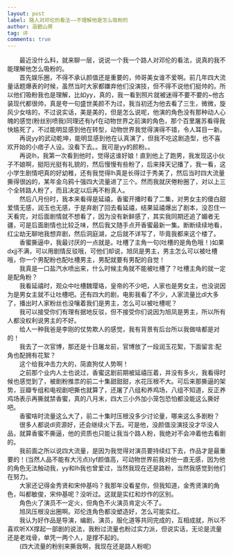 ```yaml
---
layout: post
label: 路人对邓伦的看法——不理解他是怎么吸粉的
author: 涵碧山房
tag: 评
comments: true
---
```


　　最近没什么料，就来聊一层，说说一个我一个路人对邓伦的看法，说真的我不能理解他怎么吸粉的。
<br>　　首先娱乐圈，不得不承认颜值还是重要的，帅哥美女谁不爱啊。前几年四大流量话题爆表的时候，虽然当时大家都嫌弃他们没演技，但不得不说他们挺帅的。所以他们吸粉我也是理解，比如yy，真的，我一看到照片就被迷得不要不要的~他古装现代都很帅，真是夸一句盛世美颜不为过，我当初还为他去看了三生，微微，旋风少女啥的，不过说实话，美是美的，但是怎么说呢，他演的角色没有那种动人心魄的感觉(粉丝别喷我)同理还有lyf在动物世界之前演的角色，那个百里屠苏看得我快尴死了，不过能明显感到他在转型，动物世界我觉得演得不错，令人耳目一新。
<br>　　再说yy的武动乾坤，能明显感到他在认真演了，但我不吃这剧造型，也不喜欢开始的小痞子人设。没看下去。。我可是yy的颜粉。。
<br>　　再说lh，我第一次看到他时，觉得这谁好娘！直到他上了跑男，我发现这小伙子不娘啊，挺阳光挺有礼貌的，然后慢慢有些粉了，后来择天记播了，我一看，这小学生剧情吧真的好幼稚，还有我觉得lh真是长得过于秀美了，然后当时四大流量撕得很凶的，某年金乌鸦十强四大流量进了三个。然而我就厌倦粉圈了，对以上三个全转路人粉了，而且决定以后再不粉真人。
<br>　　然后八月份时，我本来看得是延禧，香蜜开播时看了二集，对男女主的傻白甜爱情无感，润玉也无感，于是弃剧了回去看延禧，结果延禧爆出了剧本，没忍住一天看完，对后面剧情就不想看了，因为没有新鲜感了，其实我同期还追了媚者无疆，可是后面剧情也比较乏味，然后我又随手点开香蜜最新一集。断断续续地看，红尘劫无聊地我想弃剧，然后洞庭湖，之后就不详写了，毕竟我都来这个楼了。
<br>　　香蜜撕逼中，我最讨厌的一点就是。吐槽了主角一句(吐槽的是角色哦！)如果dxjj不满，可以用剧情反驳哦，可他们却说，旭凤是男主，男主怎么可以被吐槽哦，你一个男配粉也配吐槽男主，男配就要有男配的自觉！
<br>　　我真是一口盐汽水喷出来，什么时候主角就不能被吐槽了？吐槽主角的就一定是配角粉？
<br>　　我看延禧时，观众中吐槽魏璎珞，皇帝的不少吧，人家也是男女主，也没说因为是男女主就不让吐槽吧。还有四大的剧，电影我看了不少，人家流量比dl大多了，播出时人家粉丝也没嚷着我们是男主，怎么可以被吐槽呢？
<br>　　我可以接受你们有理有据地反驳，但不接受你们说因为旭凤是男主，所以所有人都没权利说男主的不好。
<br>　　给人一种我爸是李刚的仗势欺人的感觉，我有背景有后台所以我做啥都是对的！
<br>　　我去了一次官博，那还是十日屠龙前，官博放了一段润玉花絮，下面留言:配角也配拥有花絮？
<br>　　这个给我冲击力大的，简直狗仗人势啊！
<br>　　之前那个业内人士也说过，香蜜这剧前期被延禧压着，并没有多火，我看得时候也感觉到了，被剧粉推祟的前二十集甜甜甜，水花压根不大。可后来那撕逼的架势，豆瓣专组和电视剧吧撕也就算了，还屠了八组和养鸡场，八组不知道，反正养鸡场表示再撕就禁香蜜，真的八月末，四大三小外加小笼包恐怕都没能这么撕好吧。
<br>　　香蜜啥时流量这么大了，前二十集时压根没多少讨论量，哪来这么多剧粉？
<br>　　很多人都说dl资源好，还会继续火下去。可是他，没颜值没演技没才华没人品，就算香蜜不撕逼，他的资质也只能让我当个路人粉，我绝对不会冲着他去看剧的。
<br>　　我前面之所以说四大流量，是因为我觉得对演员要持续红下去，作品才是最重要的！(当然人品不能有大污点)lyf颜值高，可动物世界前我对他一直无感，因为他的角色无法触动我，yy和lh我也曾爱过，当然我现在还是路粉，当然我感觉到他们在努力。
<br>　　大家还记得金秀贤和宋仲基吗？我那年没看星你，但我知道，金秀贤演的角色，叫都敏俊，宋仲基呢？没听过。这就是实红和炒作的区别。
<br>　　角色火了演员不一定火，但角色不火演员肯定火不了。
<br>　　旭凤压根没出圈啊。邓伦连角色都没塑造好，怎么可能实红。
<br>　　我认为好作品是导演，编剧，演员，服化道等共同完成的，互相成就，所以不喜欢听XX撑起一部剧的说法，我粉过流量也粉过实力派，但说实话，无论是流量还是老戏骨，单凭一两个人，是撑不起的。
<br>　　(四大流量的粉别来撕我啊，我现在还是路人粉呢)
